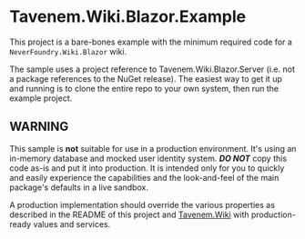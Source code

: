 Tavenem.Wiki.Blazor.Example
==

This project is a bare-bones example with the minimum required code for a `NeverFoundry.Wiki.Blazor`
wiki.

The sample uses a project reference to Tavenem.Wiki.Blazor.Server (i.e. not a package references to
the NuGet release). The easiest way to get it up and running is to clone the entire repo to your own
system, then run the example project.

## WARNING
This sample is **not** suitable for use in a production environment. It's using an
in-memory database and mocked user identity system. ***DO NOT*** copy this code as-is and put it
into production. It is intended only for you to quickly and easily experience the capabilities and
the look-and-feel of the main package's defaults in a live sandbox.

A production implementation should override the various properties as described in the README of
this project and [Tavenem.Wiki](https://github.com/Tavenem/Wiki) with production-ready values and
services.